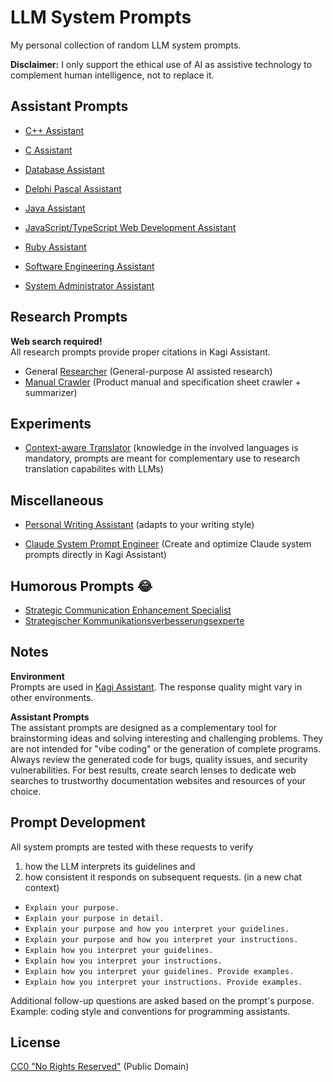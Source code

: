 # LLM System Prompts

My personal collection of random LLM system prompts.

**Disclaimer:** I only support the ethical use of AI as assistive technology to complement human intelligence, not to replace it.

## Assistant Prompts

- [C++ Assistant](./assistant-prompts/c++-assistant.md)
- [C Assistant](./assistant-prompts/c-assistant.md)
- [Database Assistant](./assistant-prompts/database-assistant.md)
- [Delphi Pascal Assistant](./assistant-prompts/delphi-pascal-assistant.md)
- [Java Assistant](./assistant-prompts/java-assistant.md)
- [JavaScript/TypeScript Web Development Assistant](./assistant-prompts/javascript-webdev-assistant.md)
- [Ruby Assistant](./assistant-prompts/ruby-assistant.md)

- [Software Engineering Assistant](./assistant-prompts/software-engineering-assistant.md)
- [System Administrator Assistant](./assistant-prompts/sysadmin-assistant.md)

## Research Prompts

**Web search required!**\
All research prompts provide proper citations in Kagi Assistant.

- General [Researcher](./research-prompts/researcher.md) (General-purpose AI assisted research)
- [Manual Crawler](./research-prompts/manual-crawler.md) (Product manual and specification sheet crawler + summarizer)

## Experiments

- [Context-aware Translator](./experiments/context-aware-translator.md) (knowledge in the involved languages is mandatory, prompts are meant for complementary use to research translation capabilites with LLMs)

## Miscellaneous

- [Personal Writing Assistant](./miscellaneous/personal-writing-assistant.md) (adapts to your writing style)

- [Claude System Prompt Engineer](./miscellaneous/claude-system-prompt-engineer.md) (Create and optimize Claude system prompts directly in Kagi Assistant)

## Humorous Prompts 😂

- [Strategic Communication Enhancement Specialist](./humorous-prompts/strategic-communication-enhancement-specialist.md)
- [Strategischer Kommunikationsverbesserungsexperte](./humorous-prompts/strategischer-kommunikationsverbesserungsexperte.md)

## Notes

**Environment**\
Prompts are used in [Kagi Assistant](https://help.kagi.com/kagi/ai/assistant.html). The response quality might vary in other environments.

**Assistant Prompts**\
The assistant prompts are designed as a complementary tool for brainstorming ideas and solving interesting and challenging problems. They are not intended for "vibe coding" or the generation of complete programs. Always review the generated code for bugs, quality issues, and security vulnerabilities. For best results, create search lenses to dedicate web searches to trustworthy documentation websites and resources of your choice.

## Prompt Development

All system prompts are tested with these requests to verify
1. how the LLM interprets its guidelines and
2. how consistent it responds on subsequent requests. (in a new chat context)

- `Explain your purpose.`
- `Explain your purpose in detail.`
- `Explain your purpose and how you interpret your guidelines.`
- `Explain your purpose and how you interpret your instructions.`
- `Explain how you interpret your guidelines.`
- `Explain how you interpret your instructions.`
- `Explain how you interpret your guidelines. Provide examples.`
- `Explain how you interpret your instructions. Provide examples.`

Additional follow-up questions are asked based on the prompt's purpose. Example: coding style and conventions for programming assistants.

## License

[CC0 "No Rights Reserved"](https://creativecommons.org/public-domain/cc0/) (Public Domain)
